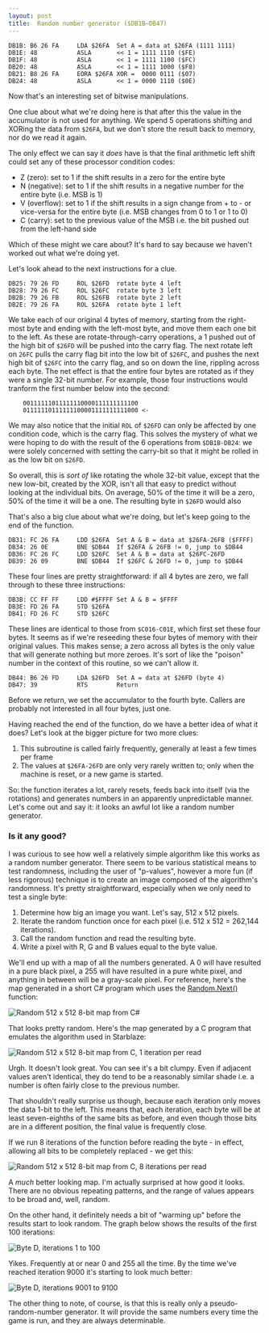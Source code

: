 ```yaml
---
layout: post
title:  Random number generator ($DB1B—DB47)
---
```


```
DB1B: B6 26 FA     LDA $26FA  Set A = data at $26FA (1111 1111)
DB1E: 48           ASLA       << 1 = 1111 1110 ($FE)
DB1F: 48           ASLA       << 1 = 1111 1100 ($FC)
DB20: 48           ASLA       << 1 = 1111 1000 ($F8)
DB21: B8 26 FA     EORA $26FA XOR =  0000 0111 ($07)
DB24: 48           ASLA       << 1 = 0000 1110 ($0E)
```

Now that's an interesting set of bitwise manipulations.

One clue about what we're doing here is that after this the value in the accumulator is not used for anything. We spend 5 operations shifting and XORing the data from `$26FA`, but we don't store the result back to memory, nor do we read it again. 

The only effect we can say it *does* have is that the final arithmetic left shift could set any of these processor condition codes:

 - Z (zero): set to 1 if the shift results in a zero for the entire byte
 - N (negative): set to 1 if the shift results in a negative number for the entire byte (i.e. MSB is 1)
 - V (overflow): set to 1 if the shift results in a sign change from + to - or vice-versa for the entire byte (i.e. MSB changes from 0 to 1 or 1 to 0)
 - C (carry): set to the previous value of the MSB i.e. the bit pushed out from the left-hand side

Which of these might we care about? It's hard to say because we haven't worked out what we're doing yet.

Let's look ahead to the next instructions for a clue.

```
DB25: 79 26 FD     ROL $26FD  rotate byte 4 left
DB28: 79 26 FC     ROL $26FC  rotate byte 3 left
DB2B: 79 26 FB     ROL $26FB  rotate byte 2 left
DB2E: 79 26 FA     ROL $26FA  rotate byte 1 left
```

We take each of our original 4 bytes of memory, starting from the right-most byte and ending with the left-most byte, and move them each one bit to the left. As these are rotate-through-carry operations, a 1 pushed out of the high bit of `$26FD` will be pushed into the carry flag. The next rotate left on `26FC` pulls the carry flag bit into the low bit of `$26FC`, and pushes the next high bit of `$26FC` into the carry flag, and so on down the line, rippling across each byte. The net effect is that the entire four bytes are rotated as if they were a single 32-bit number. For example, those four instructions would tranform the first number below into the second:

```
    00111111011111110000111111111100 
    01111110111111100001111111111000 <-
```

We may also notice that the initial `ROL` of `$26FD` can only be affected by one condition code, which is the carry flag. This solves the mystery of what we were hoping to do with the result of the 6 operations from `$DB1B-DB24`: we were solely concerned with setting the carry-bit so that it might be rolled in as the low bit on `$26FD`.

So overall, this is *sort of* like rotating the whole 32-bit value, except that the new low-bit, created by the XOR, isn't all that easy to predict without looking at the individual bits. On average, 50% of the time it will be a zero, 50% of the time it will be a one. The resulting byte in `$26FD` would also

That's also a big clue about what we're doing, but let's keep going to the end of the function.

```
DB31: FC 26 FA     LDD $26FA  Set A & B = data at $26FA-26FB ($FFFF)
DB34: 26 0E        BNE $DB44  If $26FA & 26FB != 0, jump to $DB44
DB36: FC 26 FC     LDD $26FC  Set A & B = data at $26FC-26FD
DB39: 26 09        BNE $DB44  If $26FC & 26FD != 0, jump to $DB44
```

These four lines are pretty straightforward: if all 4 bytes are zero, we fall through to these three instructions:

```
DB3B: CC FF FF     LDD #$FFFF Set A & B = $FFFF
DB3E: FD 26 FA     STD $26FA  
DB41: FD 26 FC     STD $26FC
```

These lines are identical to those from `$C016-C01E`, which first set these four bytes. It seems as if we're reseeding these four bytes of memory with their original values. This makes sense; a zero across all bytes is the only value that will generate nothing but more zeroes. It's sort of like the "poison" number in the context of this routine, so we can't allow it.

```
DB44: B6 26 FD     LDA $26FD  Set A = data at $26FD (byte 4)
DB47: 39           RTS        Return
```

Before we return, we set the accumulator to the fourth byte. Callers are probably not interested in all four bytes, just one.

Having reached the end of the function, do we have a better idea of what it does? Let's look at the bigger picture for two more clues:

1. This subroutine is called fairly frequently, generally at least a few times per frame
2. The values at `$26FA-26FD` are only very rarely written to; only when the machine is reset, or a new game is started.

So: the function iterates a lot, rarely resets, feeds back into itself (via the rotations) and generates numbers in an apparently unpredictable manner. Let's come out and say it: it looks an awful lot like a random number generator.

### Is it any good?

I was curious to see how well a relatively simple algorithm like this works as a random number generator. There seem to be various statistical means to test randomness, including the user of "p-values", however a more fun (if less rigorous) technique is to create an image composed of the algorithm's randomness. It's pretty straightforward, especially when we only need to test a single byte:

1. Determine how big an image you want. Let's say, 512 x 512 pixels.
2. Iterate the random function once for each pixel (i.e. 512 x 512 = 262,144 iterations).
3. Call the random function and read the resulting byte.
4. Write a pixel with R, G and B values equal to the byte value. 

We'll end up with a map of all the numbers generated. A 0 will have resulted in a pure black pixel, a 255 will have resulted in a pure white pixel, and anything in between will be a gray-scale pixel. For reference, here's the map generated in a short C# program which uses the [Random.Next()](https://msdn.microsoft.com/en-us/library/2dx6wyd4%28v=vs.110%29.aspx%20Random.Next%28%29) function:

![Random 512 x 512 8-bit map from C#](../images/random_512x512_csharp.bmp)

That looks pretty random. Here's the map generated by a C program that emulates the algorithm used in Starblaze:

![Random 512 x 512 8-bit map from C, 1 iteration per read](../images/random_512x512_bitmap1.bmp)

Urgh. It doesn't look great. You can see it's a bit clumpy. Even if adjacent values aren't identical, they do tend to be a reasonably similar shade i.e. a number is often fairly close to the previous number.

That shouldn't really surprise us though, because each iteration only moves the data 1-bit to the left. This means that, each iteration, each byte will be at least seven-eighths of the same bits as before, and even though those bits are in a different position, the final value is frequently close.

If we run 8 iterations of the function before reading the byte - in effect, allowing all bits to be completely replaced - we get this:

![Random 512 x 512 8-bit map from C, 8 iterations per read](../images/random_512x512_bitmap8.bmp)

A *much* better looking map. I'm actually surprised at how good it looks. There are no obvious repeating patterns, and the range of values appears to be broad and, well, random.

On the other hand, it definitely needs a bit of "warming up" before the results start to look random. The graph below shows the results of the first 100 iterations:

![Byte D, iterations 1 to 100](../images/db1b_byted_iterations_1_to_100.png)

Yikes. Frequently at or near 0 and 255 all the time. By the time we've reached iteration 9000 it's starting to look much better:

![Byte D, iterations 9001 to 9100](../images/db1b_byted_iterations_9001_to_9100.png)

The other thing to note, of course, is that this is really only a pseudo-random-number generator. It will provide the same numbers every time the game is run, and they are always determinable.